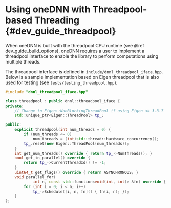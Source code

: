Using oneDNN with Threadpool-based Threading {#dev_guide_threadpool}
====================================================================

When oneDNN is built with the threadpool CPU runtime (see @ref
dev_guide_build_options), oneDNN requires a user to implement a threadpool
interface to enable the library to perform computations using multiple
threads.

The threadpool interface is defined in `include/dnnl_threadpool_iface.hpp`.
Below is a sample implementation based on Eigen threadpool that is also used
for testing (see `tests/testing_threadpool.hpp`).

~~~cpp
#include "dnnl_threadpool_iface.hpp"

class threadpool : public dnnl::threadpool_iface {
private:
    // Change to Eigen::NonBlockingThreadPool if using Eigen <= 3.3.7
    std::unique_ptr<Eigen::ThreadPool> tp_;

public:
    explicit threadpool(int num_threads = 0) {
        if (num_threads <= 0)
            num_threads = (int)std::thread::hardware_concurrency();
        tp_.reset(new Eigen::ThreadPool(num_threads));
    }
    int get_num_threads() override { return tp_->NumThreads(); }
    bool get_in_parallel() override {
        return tp_->CurrentThreadId() != -1;
    }
    uint64_t get_flags() override { return ASYNCHRONOUS; }
    void parallel_for(
            int n, const std::function<void(int, int)> &fn) override {
        for (int i = 0; i < n; i++)
            tp_->Schedule([i, n, fn]() { fn(i, n); });
    }
};
~~~
